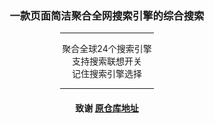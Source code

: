 <div align=center>

<h3>一款页面简洁聚合全网搜索引擎的综合搜索</h3>
<hr width=150>
<p>
聚合全球24个搜索引擎<br>
支持搜索联想开关<br>
记住搜索引擎选择
</p>
<hr width=150>

#### 致谢 [原仓库地址](https://github.com/yitd/juso.vip)

</div>


